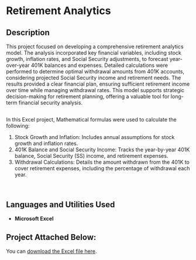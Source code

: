 <h1>Retirement Analytics</h1>

<h2>Description</h2>
This project focused on developing a comprehensive retirement analytics model. The analysis incorporated key financial variables, including stock growth, inflation rates, and Social Security adjustments, to forecast year-over-year 401K balances and expenses. Detailed calculations were performed to determine optimal withdrawal amounts from 401K accounts, considering projected Social Security income and retirement needs. The results provided a clear financial plan, ensuring sufficient retirement income over time while managing withdrawal rates. This model supports strategic decision-making for retirement planning, offering a valuable tool for long-term financial security analysis.

<h2></h2>
In this Excel project, Mathematical formulas were used to calculate the following:

1. Stock Growth and Inflation: Includes annual assumptions for stock growth and inflation rates.
2. 401K Balance and Social Security Income: Tracks the year-by-year 401K balance, Social Security (SS) income, and retirement expenses.
3. Withdrawal Calculations: Details the amount withdrawn from the 401K to cover retirement expenses, including the percentage of withdrawal each year.

<br />

<h2>Languages and Utilities Used</h2>

- <b>Microsoft Excel</b>

<h2>Project Attached Below:</h2>

You can [download the Excel file here](Kayla%20Walker%20Retirement%20Analytics.xlsx).
